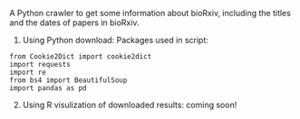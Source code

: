 A Python crawler to get some information about bioRxiv, including the titles and the dates of papers in bioRxiv.

1. Using Python download:
  Packages used in script:
  ```{python}
  from Cookie2Dict import cookie2dict
  import requests
  import re
  from bs4 import BeautifulSoup
  import pandas as pd
  ```
  
  2. Using R visulization of downloaded results:
   coming soon!
